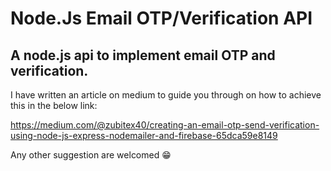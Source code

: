 # Node.Js Email OTP/Verification API

## A node.js api to implement email OTP and verification.

I have written an article on medium to guide you through on how to achieve this in the below link:

https://medium.com/@zubitex40/creating-an-email-otp-send-verification-using-node-js-express-nodemailer-and-firebase-65dca59e8149

Any other suggestion are welcomed 😁
